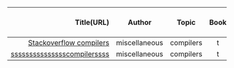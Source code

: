 |                Title(URL)                |                  Author                   |                   Topic                   |                   Book                    |                   Blog                    |                  Theory                   |              Implementation               |                pseudocode                 |                   List                    |                   Free                    |                End-To-End                 |
|-----------------------------------------:|:-----------------------------------------:|:-----------------------------------------:|:-----------------------------------------:|:-----------------------------------------:|:-----------------------------------------:|:-----------------------------------------:|:-----------------------------------------:|:-----------------------------------------:|:-----------------------------------------:|:-----------------------------------------:|
|  [Stackoverflow compilers](www.hhh.com)  |               miscellaneous               |                 compilers                 |                     t                     |                     t                     |                     t                     |                     t                     |                     t                     |                     t                     |                     t                     |                     t                     |
|[ssssssssssssssscompilerssss](www.hhh.com)|               miscellaneous               |                 compilers                 |                     t                     |                     t                     |                     t                     |                     t                     |                     t                     |                     t                     |                     t                     |                     t                     |